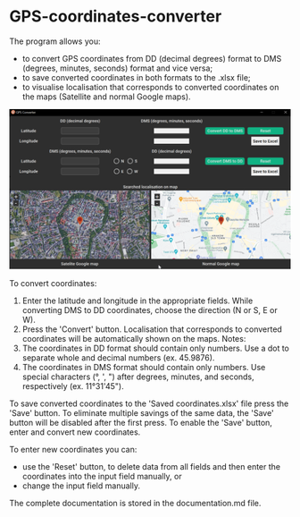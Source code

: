 # GPS-coordinates-converter
The program allows you:
- to convert GPS coordinates from DD (decimal degrees) format to DMS (degrees, minutes, seconds) format and vice versa; 
- to save converted coordinates in both formats to the .xlsx file;
- to visualise localisation that corresponds to converted coordinates on the maps (Satellite and normal Google maps).

![alt text](https://github.com/LizavetaVintsek/GPS-coordinates-converter/blob/master/GPS_converter_start_screen.png)

To convert coordinates:
1. Enter the latitude and longitude in the appropriate fields. While converting DMS to DD coordinates, choose the direction (N or S, E or W).
2. Press the 'Convert' button. Localisation that corresponds to converted coordinates will be automatically shown on the maps.
Notes: 
1. The coordinates in DD format should contain only numbers. Use a dot to separate whole and decimal numbers (ex. 45.9876).
2. The coordinates in DMS format should contain only numbers. Use special characters (°, ', ") after degrees, minutes, and seconds, respectively (ex. 11°31'45"). 

To save converted coordinates to the 'Saved coordinates.xlsx' file press the 'Save' button. To eliminate multiple savings of the same data, the 'Save' button will be disabled after the first press. To enable the 'Save' button, enter and convert new coordinates.

To enter new coordinates you can:
- use the 'Reset' button, to delete data from all fields and then enter the coordinates into the input field manually, or 
- change the input field manually.

The complete documentation is stored in the documentation.md file. 
